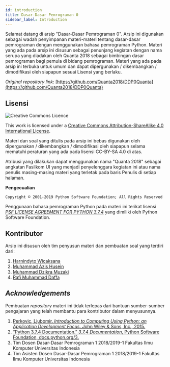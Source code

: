 ```yaml
---
id: introduction
title: Dasar-Dasar Pemrograman 0
sidebar_label: Introduction
---
```


Selamat datang di arsip "Dasar-Dasar Pemrograman 0". Arsip ini digunakan sebagai wadah penyimpanan materi-materi tentang dasar-dasar pemrograman dengan menggunakan bahasa pemrograman Python. Materi yang ada pada arsip ini disusun sebagai penunjang kegiatan dengan nama serupa yang diadakan oleh Quanta 2018 sebagai bimbingan dasar pemrograman bagi pemula di bidang pemrograman. Materi yang ada pada arsip ini terbuka untuk umum dan dapat dipergunakan / dikembangkan / dimodifikasi oleh siapapun sesuai Lisensi yang berlaku.

*Original repository link*: [https://github.com/Quanta2018/DDP0Quanta](https://github.com/Quanta2018/DDP0Quanta)

## Lisensi

![Creative Commons Licence](https://i.creativecommons.org/l/by-sa/4.0/88x31.png)

This work is licensed under a <a rel="license" href="http://creativecommons.org/licenses/by-sa/4.0/">Creative Commons Attribution-ShareAlike 4.0 International License</a>.

Materi dan soal yang ditulis pada arsip ini bebas digunakan oleh dipergunakan / dikembangkan / dimodifikasi oleh siapapun selama mematuhi peraturan yang ada pada lisensi CC-BY-SA 4.0 di atas. 

Atribusi yang dilakukan dapat menggunakan nama "Quanta 2018" sebagai angkatan Fasilkom UI yang menjadi penyelenggara kegiatan ini atau nama penulis masing-masing materi yang terletak pada baris Penulis di setiap halaman.

**Pengecualian**

```
Copyright © 2001-2019 Python Software Foundation; All Rights Reserved
```

Penggunaan bahasa pemrograman Python pada materi ini terikat lisensi [*PSF LICENSE AGREEMENT FOR PYTHON 3.7.4*](https://docs.python.org/3/license.html#psf-license-agreement-for-python-release) yang dimiliki oleh Python Software Foundation.

## Kontributor

Arsip ini disusun oleh tim penyusun materi dan pembuatan soal yang terdiri dari:

1. [Harnindyto Wicaksana](https://github.com/Raygue)
2. [Muhammad Azis Husein](https://github.com/azis14)
3. [Muhammad Dzikra Muzaki](https://github.com/mdzkm)
4. [Rafi Muhammad Daffa](https://github.com/skycruiser8)

## *Acknowledgements*

Pembuatan *repository* materi ini tidak terlepas dari bantuan sumber-sumber pengajaran yang telah membantu para kontributor dalam menyusunnya.

1. [Perkovic, Ljubomir. *Introduction to Computing Using Python: an Application Development Focus*. John Wiley & Sons, Inc., 2015.](https://books.google.co.id/books/about/Introduction_to_Computing_Using_Python.html?id=zeUbAAAAQBAJ&source=kp_book_description&redir_esc=y)
2. [“Python 3.7.4 Documentation.” *3.7.4 Documentation*, Python Software Foundation, docs.python.org/3.](https://docs.python.org/3.7/index.html)
3. Tim Dosen Dasar-Dasar Pemrograman 1 2018/2019-1 Fakultas Ilmu Komputer Universitas Indonesia
4. Tim Asisten Dosen Dasar-Dasar Pemrograman 1 2018/2019-1 Fakultas Ilmu Komputer Universitas Indonesia